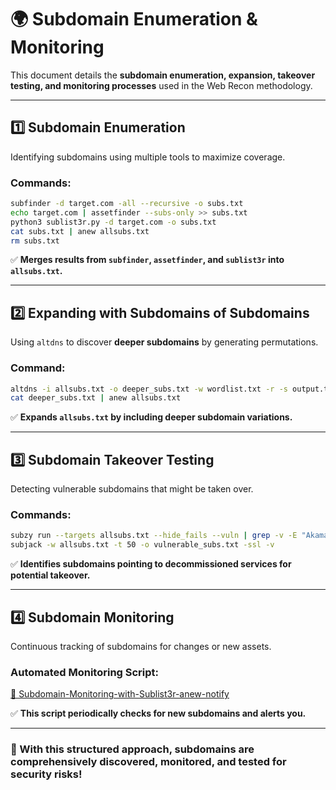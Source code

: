 # 🌍 Subdomain Enumeration & Monitoring

This document details the **subdomain enumeration, expansion, takeover testing, and monitoring processes** used in the Web Recon methodology.

---

## **1️⃣ Subdomain Enumeration**
Identifying subdomains using multiple tools to maximize coverage.

### **Commands:**
```bash
subfinder -d target.com -all --recursive -o subs.txt
echo target.com | assetfinder --subs-only >> subs.txt
python3 sublist3r.py -d target.com -o subs.txt
cat subs.txt | anew allsubs.txt
rm subs.txt
```
✅ **Merges results from `subfinder`, `assetfinder`, and `sublist3r` into `allsubs.txt`.**

---

## **2️⃣ Expanding with Subdomains of Subdomains**
Using `altdns` to discover **deeper subdomains** by generating permutations.

### **Command:**
```bash
altdns -i allsubs.txt -o deeper_subs.txt -w wordlist.txt -r -s output.txt
cat deeper_subs.txt | anew allsubs.txt
```
✅ **Expands `allsubs.txt` by including deeper subdomain variations.**

---

## **3️⃣ Subdomain Takeover Testing**
Detecting vulnerable subdomains that might be taken over.

### **Commands:**
```bash
subzy run --targets allsubs.txt --hide_fails --vuln | grep -v -E "Akamai|xyz|available|\-"
subjack -w allsubs.txt -t 50 -o vulnerable_subs.txt -ssl -v
```
✅ **Identifies subdomains pointing to decommissioned services for potential takeover.**

---

## **4️⃣ Subdomain Monitoring**
Continuous tracking of subdomains for changes or new assets.

### **Automated Monitoring Script:**
[🔗 Subdomain-Monitoring-with-Sublist3r-anew-notify](https://github.com/minaaziz9/Subdomain-Monitoring-with-Sublist3r-anew-notify)

✅ **This script periodically checks for new subdomains and alerts you.**

---

### **🚀 With this structured approach, subdomains are comprehensively discovered, monitored, and tested for security risks!**

